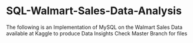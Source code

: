 # SQL-Walmart-Sales-Data-Analysis
The following is an Implementation of MySQL on the Walmart Sales Data available at Kaggle to produce Data Insights
Check Master Branch for files
